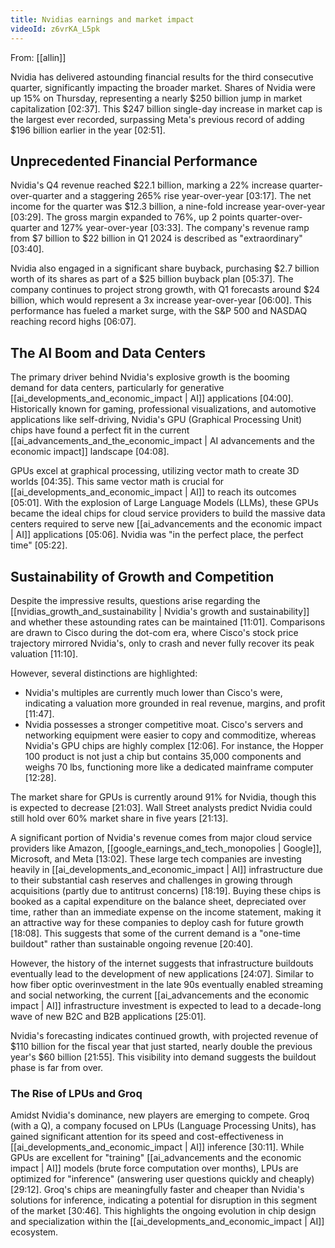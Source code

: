 ```yaml
---
title: Nvidias earnings and market impact
videoId: z6vrKA_L5pk
---
```


From: [[allin]] <br/> 

Nvidia has delivered astounding financial results for the third consecutive quarter, significantly impacting the broader market. Shares of Nvidia were up 15% on Thursday, representing a nearly $250 billion jump in market capitalization <a class="yt-timestamp" data-t="02:37">[02:37]</a>. This $247 billion single-day increase in market cap is the largest ever recorded, surpassing Meta's previous record of adding $196 billion earlier in the year <a class="yt-timestamp" data-t="02:51">[02:51]</a>.

## Unprecedented Financial Performance

Nvidia's Q4 revenue reached $22.1 billion, marking a 22% increase quarter-over-quarter and a staggering 265% rise year-over-year <a class="yt-timestamp" data-t="03:17">[03:17]</a>. The net income for the quarter was $12.3 billion, a nine-fold increase year-over-year <a class="yt-timestamp" data-t="03:29">[03:29]</a>. The gross margin expanded to 76%, up 2 points quarter-over-quarter and 127% year-over-year <a class="yt-timestamp" data-t="03:33">[03:33]</a>. The company's revenue ramp from $7 billion to $22 billion in Q1 2024 is described as "extraordinary" <a class="yt-timestamp" data-t="03:40">[03:40]</a>.

Nvidia also engaged in a significant share buyback, purchasing $2.7 billion worth of its shares as part of a $25 billion buyback plan <a class="yt-timestamp" data-t="05:37">[05:37]</a>. The company continues to project strong growth, with Q1 forecasts around $24 billion, which would represent a 3x increase year-over-year <a class="yt-timestamp" data-t="06:00">[06:00]</a>. This performance has fueled a market surge, with the S&P 500 and NASDAQ reaching record highs <a class="yt-timestamp" data-t="06:07">[06:07]</a>.

## The AI Boom and Data Centers

The primary driver behind Nvidia's explosive growth is the booming demand for data centers, particularly for generative [[ai_developments_and_economic_impact | AI]] applications <a class="yt-timestamp" data-t="04:00">[04:00]</a>. Historically known for gaming, professional visualizations, and automotive applications like self-driving, Nvidia's GPU (Graphical Processing Unit) chips have found a perfect fit in the current [[ai_advancements_and_the_economic_impact | AI advancements and the economic impact]] landscape <a class="yt-timestamp" data-t="04:08">[04:08]</a>.

GPUs excel at graphical processing, utilizing vector math to create 3D worlds <a class="yt-timestamp" data-t="04:35">[04:35]</a>. This same vector math is crucial for [[ai_developments_and_economic_impact | AI]] to reach its outcomes <a class="yt-timestamp" data-t="05:01">[05:01]</a>. With the explosion of Large Language Models (LLMs), these GPUs became the ideal chips for cloud service providers to build the massive data centers required to serve new [[ai_advancements and the economic impact | AI]] applications <a class="yt-timestamp" data-t="05:06">[05:06]</a>. Nvidia was "in the perfect place, the perfect time" <a class="yt-timestamp" data-t="05:22">[05:22]</a>.

## Sustainability of Growth and Competition

Despite the impressive results, questions arise regarding the [[nvidias_growth_and_sustainability | Nvidia's growth and sustainability]] and whether these astounding rates can be maintained <a class="yt-timestamp" data-t="11:01">[11:01]</a>. Comparisons are drawn to Cisco during the dot-com era, where Cisco's stock price trajectory mirrored Nvidia's, only to crash and never fully recover its peak valuation <a class="yt-timestamp" data-t="11:10">[11:10]</a>.

However, several distinctions are highlighted:
*   Nvidia's multiples are currently much lower than Cisco's were, indicating a valuation more grounded in real revenue, margins, and profit <a class="yt-timestamp" data-t="11:47">[11:47]</a>.
*   Nvidia possesses a stronger competitive moat. Cisco's servers and networking equipment were easier to copy and commoditize, whereas Nvidia's GPU chips are highly complex <a class="yt-timestamp" data-t="12:06">[12:06]</a>. For instance, the Hopper 100 product is not just a chip but contains 35,000 components and weighs 70 lbs, functioning more like a dedicated mainframe computer <a class="yt-timestamp" data-t="12:28">[12:28]</a>.

The market share for GPUs is currently around 91% for Nvidia, though this is expected to decrease <a class="yt-timestamp" data-t="21:03">[21:03]</a>. Wall Street analysts predict Nvidia could still hold over 60% market share in five years <a class="yt-timestamp" data-t="21:13">[21:13]</a>.

A significant portion of Nvidia's revenue comes from major cloud service providers like Amazon, [[google_earnings_and_tech_monopolies | Google]], Microsoft, and Meta <a class="yt-timestamp" data-t="13:02">[13:02]</a>. These large tech companies are investing heavily in [[ai_developments_and_economic_impact | AI]] infrastructure due to their substantial cash reserves and challenges in growing through acquisitions (partly due to antitrust concerns) <a class="yt-timestamp" data-t="18:19">[18:19]</a>. Buying these chips is booked as a capital expenditure on the balance sheet, depreciated over time, rather than an immediate expense on the income statement, making it an attractive way for these companies to deploy cash for future growth <a class="yt-timestamp" data-t="18:08">[18:08]</a>. This suggests that some of the current demand is a "one-time buildout" rather than sustainable ongoing revenue <a class="yt-timestamp" data-t="20:40">[20:40]</a>.

However, the history of the internet suggests that infrastructure buildouts eventually lead to the development of new applications <a class="yt-timestamp" data-t="24:07">[24:07]</a>. Similar to how fiber optic overinvestment in the late 90s eventually enabled streaming and social networking, the current [[ai_advancements and the economic impact | AI]] infrastructure investment is expected to lead to a decade-long wave of new B2C and B2B applications <a class="yt-timestamp" data-t="25:01">[25:01]</a>.

Nvidia's forecasting indicates continued growth, with projected revenue of $110 billion for the fiscal year that just started, nearly double the previous year's $60 billion <a class="yt-timestamp" data-t="21:55">[21:55]</a>. This visibility into demand suggests the buildout phase is far from over.

### The Rise of LPUs and Groq

Amidst Nvidia's dominance, new players are emerging to compete. Groq (with a Q), a company focused on LPUs (Language Processing Units), has gained significant attention for its speed and cost-effectiveness in [[ai_developments_and_economic_impact | AI]] inference <a class="yt-timestamp" data-t="30:11">[30:11]</a>. While GPUs are excellent for "training" [[ai_advancements and the economic impact | AI]] models (brute force computation over months), LPUs are optimized for "inference" (answering user questions quickly and cheaply) <a class="yt-timestamp" data-t="29:12">[29:12]</a>. Groq's chips are meaningfully faster and cheaper than Nvidia's solutions for inference, indicating a potential for disruption in this segment of the market <a class="yt-timestamp" data-t="30:46">[30:46]</a>. This highlights the ongoing evolution in chip design and specialization within the [[ai_developments_and_economic_impact | AI]] ecosystem.